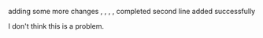 adding some more changes
,
,
,
,
completed
second line added successfully

I don't think this is a problem.